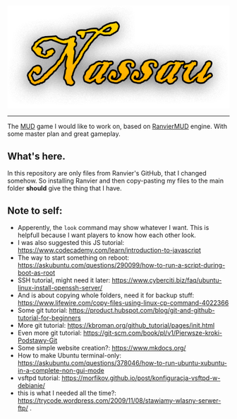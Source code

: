 <p align="center"><img class="readme-logo" src="https://github.com/Janek-Sz/nassau/blob/master/nassau-logo.png"></p>

---
The [MUD](https://en.wikipedia.org/wiki/MUD) game I would like to work on, based on [RanvierMUD](https://github.com/RanvierMUD/ranviermud) engine. With some master plan and great gameplay.

## What's here.

In this repository are only files from Ranvier's GitHub, that I changed somehow. So installing Ranvier and then copy-pasting my files to the main folder **should** give the thing that I have.

## Note to self:

- Apperently, the `look` command may show whatever I want. This is helpfull because I want players to know how each other look.
- I was also suggested this JS tutorial: https://www.codecademy.com/learn/introduction-to-javascript
- The way to start something on reboot: https://askubuntu.com/questions/290099/how-to-run-a-script-during-boot-as-root
- SSH tutorial, might need it later: https://www.cyberciti.biz/faq/ubuntu-linux-install-openssh-server/
- And is about copying whole folders, need it for backup stuff: https://www.lifewire.com/copy-files-using-linux-cp-command-4022366
- Some git tutorial: https://product.hubspot.com/blog/git-and-github-tutorial-for-beginners
- More git tutorial: https://kbroman.org/github_tutorial/pages/init.html
- Even more git tutorial: https://git-scm.com/book/pl/v1/Pierwsze-kroki-Podstawy-Git
- Some simple website creation?: https://www.mkdocs.org/
- How to make Ubuntu terminal-only: https://askubuntu.com/questions/378046/how-to-run-ubuntu-xubuntu-in-a-complete-non-gui-mode
- vsftpd tutorial: https://morfikov.github.io/post/konfiguracja-vsftpd-w-debianie/
- this is what I needed all the time?: https://trycode.wordpress.com/2009/11/08/stawiamy-wlasny-serwer-ftp/
.

